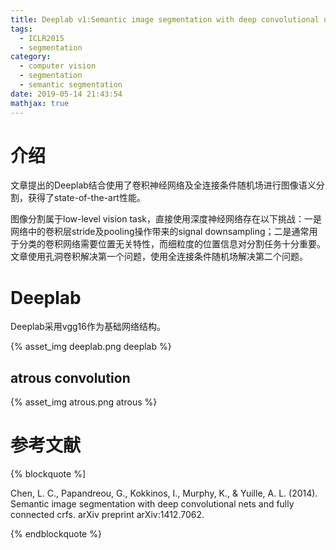 ```yaml
---
title: Deeplab v1:Semantic image segmentation with deep convolutional nets and fully connected crfs
tags:
  - ICLR2015
  - segmentation
category:
  - computer vision
  - segmentation
  - semantic segmentation
date: 2019-05-14 21:43:54
mathjax: true
---
```


# 介绍

文章提出的Deeplab结合使用了卷积神经网络及全连接条件随机场进行图像语义分割，获得了state-of-the-art性能。

图像分割属于low-level vision task，直接使用深度神经网络存在以下挑战：一是网络中的卷积层stride及pooling操作带来的signal downsampling；二是通常用于分类的卷积网络需要位置无关特性，而细粒度的位置信息对分割任务十分重要。文章使用孔洞卷积解决第一个问题，使用全连接条件随机场解决第二个问题。

# Deeplab

Deeplab采用vgg16作为基础网络结构。

{% asset_img deeplab.png deeplab %}


## atrous convolution

{% asset_img atrous.png atrous %}

## 

# 参考文献

{% blockquote %]

Chen, L. C., Papandreou, G., Kokkinos, I., Murphy, K., & Yuille, A. L. (2014). Semantic image segmentation with deep convolutional nets and fully connected crfs. arXiv preprint arXiv:1412.7062.

{% endblockquote %}
